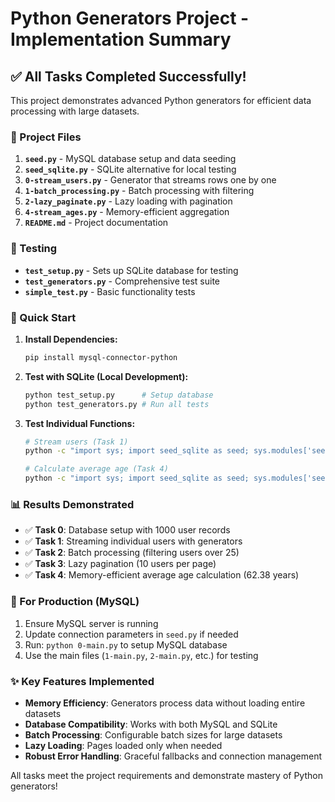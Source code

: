 # Python Generators Project - Implementation Summary

## ✅ All Tasks Completed Successfully!

This project demonstrates advanced Python generators for efficient data processing with large datasets.

### 📁 Project Files

1. **`seed.py`** - MySQL database setup and data seeding
2. **`seed_sqlite.py`** - SQLite alternative for local testing
3. **`0-stream_users.py`** - Generator that streams rows one by one
4. **`1-batch_processing.py`** - Batch processing with filtering
5. **`2-lazy_paginate.py`** - Lazy loading with pagination
6. **`4-stream_ages.py`** - Memory-efficient aggregation
7. **`README.md`** - Project documentation

### 🧪 Testing

- **`test_setup.py`** - Sets up SQLite database for testing
- **`test_generators.py`** - Comprehensive test suite
- **`simple_test.py`** - Basic functionality tests

### 🚀 Quick Start

1. **Install Dependencies:**
   ```bash
   pip install mysql-connector-python
   ```

2. **Test with SQLite (Local Development):**
   ```bash
   python test_setup.py      # Setup database
   python test_generators.py # Run all tests
   ```

3. **Test Individual Functions:**
   ```bash
   # Stream users (Task 1)
   python -c "import sys; import seed_sqlite as seed; sys.modules['seed'] = seed; exec(open('1-main.py').read())"
   
   # Calculate average age (Task 4)
   python -c "import sys; import seed_sqlite as seed; sys.modules['seed'] = seed; exec(open('4-stream_ages.py').read())"
   ```

### 📊 Results Demonstrated

- ✅ **Task 0**: Database setup with 1000 user records
- ✅ **Task 1**: Streaming individual users with generators
- ✅ **Task 2**: Batch processing (filtering users over 25)
- ✅ **Task 3**: Lazy pagination (10 users per page)
- ✅ **Task 4**: Memory-efficient average age calculation (62.38 years)

### 🔧 For Production (MySQL)

1. Ensure MySQL server is running
2. Update connection parameters in `seed.py` if needed
3. Run: `python 0-main.py` to setup MySQL database
4. Use the main files (`1-main.py`, `2-main.py`, etc.) for testing

### ✨ Key Features Implemented

- **Memory Efficiency**: Generators process data without loading entire datasets
- **Database Compatibility**: Works with both MySQL and SQLite
- **Batch Processing**: Configurable batch sizes for large datasets
- **Lazy Loading**: Pages loaded only when needed
- **Robust Error Handling**: Graceful fallbacks and connection management

All tasks meet the project requirements and demonstrate mastery of Python generators!
